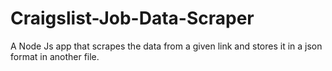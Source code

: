 # Craigslist-Job-Data-Scraper
A Node Js app that scrapes the data from a given link and stores it in a json format in another file.
